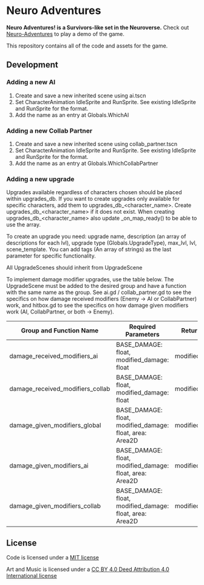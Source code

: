 # Neuro Adventures
**Neuro Adventures! is a Survivors-like set in the Neuroverse.** Check out [Neuro-Adventures](https://kotgedev.itch.io/neuro-adventures) to play a demo of the game. 

This repository contains all of the code and assets for the game. 

## Development 
### Adding a new AI 
1. Create and save a new inherited scene using ai.tscn 
2. Set CharacterAnimation IdleSprite and RunSprite. See existing IdleSprite and RunSprite for the format.
3. Add the name as an entry at Globals.WhichAI 
### Adding a new Collab Partner 
1. Create and save a new inherited scene using collab_partner.tscn
2. Set CharacterAnimation IdleSprite and RunSprite. See existing IdleSprite and RunSprite for the format.
3. Add the name as an entry at Globals.WhichCollabPartner 
### Adding a new upgrade 
Upgrades available regardless of characters chosen should be placed within upgrades_db. If you want to create upgrades only available for specific characters, add them to upgrades_db_<character_name>. Create upgrades_db_<character_name> if it does not exist. When creating upgrades_db_<character_name> also update _on_map_ready() to be able to use the array. 

To create an upgrade you need: upgrade name, description (an array of descriptions for each lvl), upgrade type (Globals.UpgradeType), max_lvl, lvl, scene_template. You can add tags (An array of strings) as the last parameter for specific functionality.

All UpgradeScenes should inherit from UpgradeScene 

To implement damage modifier upgrades, use the table below. The UpgradeScene must be added to the desired group and have a function with the same name as the group. See ai.gd / collab_partner.gd to see the specifics on how damage received modifiers (Enemy -> AI or CollabPartner) work, and hitbox.gd to see the specifics on how damage given modifiers work (AI, CollabPartner, or both -> Enemy). 

Group and Function Name | Required Parameters | Return Value | Description   
---|---|---|---
damage_received_modifiers_ai | BASE_DAMAGE: float, modified_damage: float | modified_damage | Enemy -> AI
damage_received_modifiers_collab | BASE_DAMAGE: float, modified_damage: float | modified_damage | Enemy -> Collab
damage_given_modifiers_global | BASE_DAMAGE: float, modified_damage: float, area: Area2D | modified_damage | AI / Collab -> Enemy
damage_given_modifiers_ai | BASE_DAMAGE: float, modified_damage: float, area: Area2D | modified_damage | AI -> Enemy
damage_given_modifiers_collab | BASE_DAMAGE: float, modified_damage: float, area: Area2D | modified_damage | Collab -> Enemy 

## License
Code is licensed under a [MIT license](LICENSE.md) 

Art and Music is licensed under a [CC BY 4.0 Deed Attribution 4.0 International license](https://creativecommons.org/licenses/by/4.0/deed.en)

